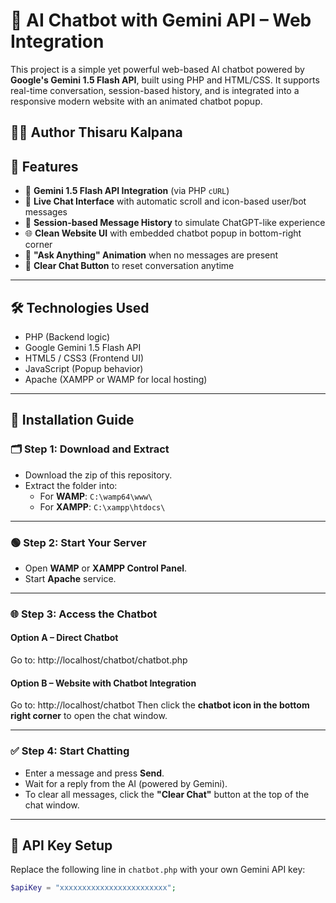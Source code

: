 # 🤖 AI Chatbot with Gemini API – Web Integration

This project is a simple yet powerful web-based AI chatbot powered by **Google's Gemini 1.5 Flash API**, built using PHP and HTML/CSS. It supports real-time conversation, session-based history, and is integrated into a responsive modern website with an animated chatbot popup.

🙋‍♂️ Author
Thisaru Kalpana
---

## 📌 Features

- 🔌 **Gemini 1.5 Flash API Integration** (via PHP `cURL`)
- 💬 **Live Chat Interface** with automatic scroll and icon-based user/bot messages
- 🧠 **Session-based Message History** to simulate ChatGPT-like experience
- 🌐 **Clean Website UI** with embedded chatbot popup in bottom-right corner
- 🎨 **"Ask Anything" Animation** when no messages are present
- 🧼 **Clear Chat Button** to reset conversation anytime

---

## 🛠️ Technologies Used

- PHP (Backend logic)
- Google Gemini 1.5 Flash API
- HTML5 / CSS3 (Frontend UI)
- JavaScript (Popup behavior)
- Apache (XAMPP or WAMP for local hosting)

---
## 🚀 Installation Guide

### 🗂️ Step 1: Download and Extract

- Download the zip of this repository.
- Extract the folder into:
  - For **WAMP**: `C:\wamp64\www\`
  - For **XAMPP**: `C:\xampp\htdocs\`

---

### 🟢 Step 2: Start Your Server

- Open **WAMP** or **XAMPP Control Panel**.
- Start **Apache** service.

---

### 🌐 Step 3: Access the Chatbot

#### Option A – Direct Chatbot
Go to:
http://localhost/chatbot/chatbot.php

#### Option B – Website with Chatbot Integration
Go to:
http://localhost/chatbot
Then click the **chatbot icon in the bottom right corner** to open the chat window.

---

### ✅ Step 4: Start Chatting

- Enter a message and press **Send**.
- Wait for a reply from the AI (powered by Gemini).
- To clear all messages, click the **"Clear Chat"** button at the top of the chat window.

---
## 🔑 API Key Setup

Replace the following line in `chatbot.php` with your own Gemini API key:

```php
$apiKey = "xxxxxxxxxxxxxxxxxxxxxxxx";
